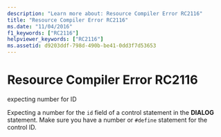 ```yaml
---
description: "Learn more about: Resource Compiler Error RC2116"
title: "Resource Compiler Error RC2116"
ms.date: "11/04/2016"
f1_keywords: ["RC2116"]
helpviewer_keywords: ["RC2116"]
ms.assetid: d9203ddf-798d-490b-be41-0dd3f7d53653
---
```

# Resource Compiler Error RC2116

expecting number for ID

Expecting a number for the `id` field of a control statement in the **DIALOG** statement. Make sure you have a number or `#define` statement for the control ID.
